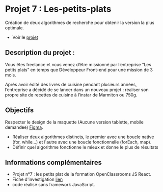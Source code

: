 # Projet 7 : Les-petits-plats

Création de deux algorithmes de recherche pour obtenir la version la plus optimale.

* Voir le [projet](https://github.com/loisperrigon/Les-Petits-Plats)

## Description du projet :

Vous êtes freelance et vous venez d’être missionné par l’entreprise “Les petits plats” en temps que Développeur Front-end pour une mission de 3 mois. 

Après avoir édité des livres de cuisine pendant plusieurs années, l’entreprise a décidé de se lancer dans un nouveau projet : réaliser son propre site de recettes de cuisine à l’instar de Marmiton ou 750g.

## Objectifs

Respecter le design de la maquette (Aucune version tablette, mobile demandee) [Figma](https://www.figma.com/file/LY5VQTAqnrAf0bWObOBrt8/Les-petits-plats---Maquette-2.0?node-id=0%3A1&mode=dev).
* Réaliser deux algorithmes distincts, le premier avec une boucle native (for, while...) et l'autre avec une boucle fonctionnelle (forEach, map).
* Définir quel algorithme fonctionne le mieux et donne le plus de résultats

## Informations complémentaires 

* Projet n°7 : les petits plat de la formation OpenClassrooms JS React.
* Fiche d'investigation [lien](https://github.com/loisperrigon/Les-Petits-Plats/blob/main/Fiche%2Bd%E2%80%99investigation%2Bfonctionnalit%C3%A9.pdf)
* code réalisé sans framework JavaScript.